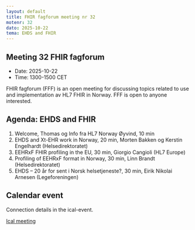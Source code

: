 ```yaml
---
layout: default
title: FHIR fagforum meeting nr 32
motenr: 32
dato: 2025-10-22
tema: EHDS and FHIR
---
```


## Meeting 32 FHIR fagforum

* Date: 2025-10-22  
* Time: 1300-1500 CET

FHIR fagforum (FFF) is an open meeting for discussing topics related to use and implementation av HL7 FHIR in Norway. FFF is open to anyone interested.

## Agenda: EHDS and FHIR

1. Welcome, Thomas og Info fra HL7 Norway Øyvind, 10 min  
2. EHDS and Xt-EHR work in Norway, 20 min, Morten Bakken og Kerstin Engelhardt (Helsedirektoratet)  
3. EEHRxF FHIR profiling in the EU, 30 min, Giorgio Cangioli (HL7 Europe)
4. Profiling of EEHRxF format in Norway, 30 min, Linn Brandt (Helsedirektoratet)
5. EHDS – 20 år for sent i Norsk helsetjeneste?, 30 min, Eirik Nikolai Arnesen (Legeforeningen)

## Calendar event

Connection details in the ical-event.

[Ical meeting](ical/FHIR%20fagforum%20%2332.ics)
